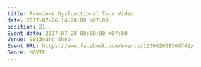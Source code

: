 ```yaml
---
title: Premiere Dysfunctional Tour Video
date: 2017-07-26 14:20:00 +07:00
position: 21
Event date: 2017-07-28 00:00:00 +07:00
Venue: 9813oard Shop
Event URL: https://www.facebook.com/events/123062038304742/
Genre: MOVIE
---
```


